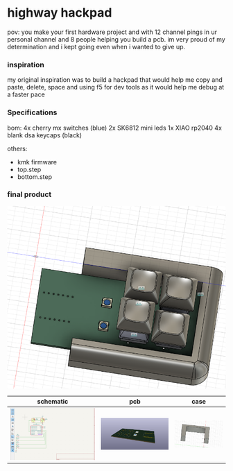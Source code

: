 # highway hackpad
pov: you make your first hardware project and with 12 channel pings in ur personal channel and 8 people helping you build a pcb.
im very proud of my determination and i kept going even when i wanted to give up.

### inspiration
my original inspiration was to build a hackpad that would help me copy and paste, delete, space and using f5 for dev tools as it would help me debug at a faster pace

### Specifications

bom:
4x cherry mx switches (blue)
2x SK6812 mini leds
1x XIAO rp2040
4x blank dsa keycaps (black)

others:
- kmk firmware
- top.step 
- bottom.step

### final product
![image](images/final-hackpads.png)





schematic            |  pcb         |   case
:-------------------------:|:-------------------------:|:-------------------------:|
![image](images/schematic.png)    |  ![image](images/pcb.png)  | ![image](images/fuscion.png)
